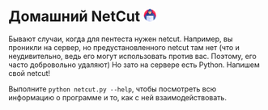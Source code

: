 # Домашний NetCut <img align="" src="https://github.com/Maxsmile123/Maxsmile123/blob/333a0368f66c4b37dfefea27ff1833aba50d7ad3/res/hacker.png" height="25px" width="25px">

Бывают случаи, когда для пентеста нужен netcut. Например, вы проникли на сервер, но предустановленного netcut там нет
(что и неудивительно, ведь его могут использовать против вас. Поэтому, его часто добровольно удаляют)
Но зато на сервере есть Python. Напишем свой netcut!

Выполните `python netcut.py --help`, чтобы посмотреть всю информацию о программе и то, как с ней взаимодействовать.

